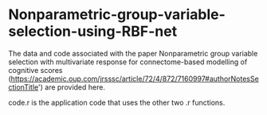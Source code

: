 # Nonparametric-group-variable-selection-using-RBF-net
The data and code associated with the paper Nonparametric group variable selection with multivariate response for connectome-based modelling of cognitive scores (https://academic.oup.com/jrsssc/article/72/4/872/7160997#authorNotesSectionTitle')
are provided here.

code.r is the application code that uses the other two .r functions.
